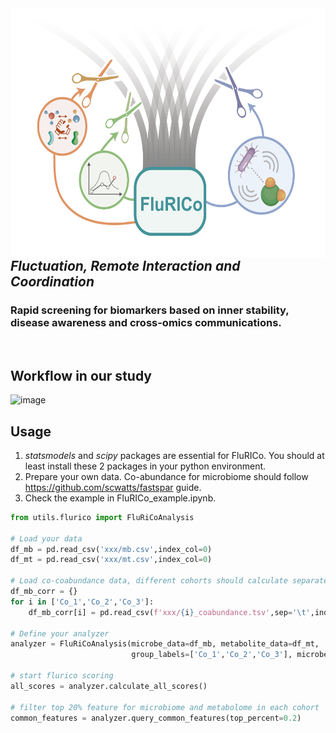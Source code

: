 <img src="figures/flurico_banner.png" align="right" height="400" width="600">

<div style="display: flex; align-items: center;">
  <img src="figures/flurico_icon.png"  width="500" style="margin-right: 100px;">
  
</div>

## *Fluctuation, Remote Interaction and Coordination*


### Rapid screening for biomarkers based on inner stability, disease awareness and cross-omics communications.


<br />

## Workflow in our study
![image](figures/workflow.png)

## Usage
1. *statsmodels* and *scipy* packages are essential for FluRICo. You should at least install these 2 packages in your python environment.
2. Prepare your own data. Co-abundance for microbiome should follow https://github.com/scwatts/fastspar guide.
2. Check the example in FluRICo_example.ipynb.
```python
from utils.flurico import FluRiCoAnalysis

# Load your data
df_mb = pd.read_csv('xxx/mb.csv',index_col=0) 
df_mt = pd.read_csv('xxx/mt.csv',index_col=0)

# Load co-coabundance data, different cohorts should calculate separately.
df_mb_corr = {}
for i in ['Co_1','Co_2','Co_3']:
    df_mb_corr[i] = pd.read_csv(f'xxx/{i}_coabundance.tsv',sep='\t',index_col=0)

# Define your analyzer
analyzer = FluRiCoAnalysis(microbe_data=df_mb, metabolite_data=df_mt, 
                           group_labels=['Co_1','Co_2','Co_3'], microbe_coab_data = df_mb_corr)

# start flurico scoring
all_scores = analyzer.calculate_all_scores()

# filter top 20% feature for microbiome and metabolome in each cohort
common_features = analyzer.query_common_features(top_percent=0.2)

```
